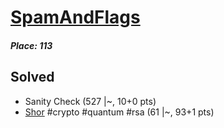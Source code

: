 # [SpamAndFlags](https://ctftime.org/event/970 "in CTFtime")
##### Place: 113

## Solved
* Sanity Check (527 \|~, 10+0 pts)
* [Shor](Shor) #crypto #quantum #rsa (61 \|~, 93+1 pts)
